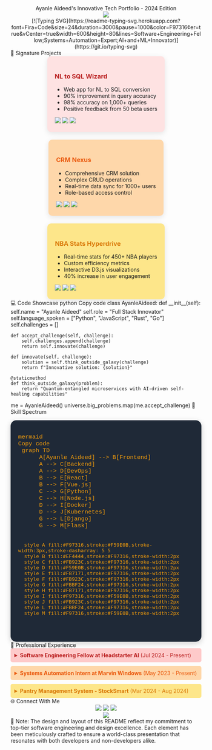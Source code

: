<div align="center">Ayanle Aideed's Innovative Tech Portfolio - 2024 Edition</div>
<div align="center">
  <img src="https://capsule-render.vercel.app/api?type=waving&color=F97316&height=200&section=header&text=Ayanle%20Aideed&fontSize=60&fontColor=fef3c7&animation=fadeIn&fontAlignY=30&desc=Full%20Stack%20Innovator%20|%20AI%20Enthusiast&descAlignY=55&descAlign=50" />
</div>
<div align="center">
  [![Typing SVG](https://readme-typing-svg.herokuapp.com?font=Fira+Code&size=24&duration=3000&pause=1000&color=F97316&center=true&vCenter=true&width=600&height=80&lines=Software+Engineering+Fellow;Systems+Automation+Expert;AI+and+ML+Innovator)](https://git.io/typing-svg)
</div>
🚀 Signature Projects
<div class="card-container" style="display: flex; gap: 20px; flex-wrap: wrap; justify-content: center;">
  <div class="card" style="background-color: #fee2e2; padding: 20px; border-radius: 10px; box-shadow: 0px 4px 15px rgba(0, 0, 0, 0.1); max-width: 300px;">
    <h3 style="color: #b91c1c;">NL to SQL Wizard</h3>
    <ul>
      <li>Web app for NL to SQL conversion</li>
      <li>90% improvement in query accuracy</li>
      <li>98% accuracy on 1,000+ queries</li>
      <li>Positive feedback from 50 beta users</li>
    </ul>
    <div class="badges">
      <img src="https://img.shields.io/badge/Python-3776AB?style=flat-square&logo=python&logoColor=white" />
      <img src="https://img.shields.io/badge/Django-092E20?style=flat-square&logo=django&logoColor=white" />
      <img src="https://img.shields.io/badge/GPT--3-412991?style=flat-square&logo=openai&logoColor=white" />
    </div>
  </div>
  <div class="card" style="background-color: #fed7aa; padding: 20px; border-radius: 10px; box-shadow: 0px 4px 15px rgba(0, 0, 0, 0.1); max-width: 300px;">
    <h3 style="color: #ea580c;">CRM Nexus</h3>
    <ul>
      <li>Comprehensive CRM solution</li>
      <li>Complex CRUD operations</li>
      <li>Real-time data sync for 1000+ users</li>
      <li>Role-based access control</li>
    </ul>
    <div class="badges">
      <img src="https://img.shields.io/badge/Django-092E20?style=flat-square&logo=django&logoColor=white" />
      <img src="https://img.shields.io/badge/Bootstrap-563D7C?style=flat-square&logo=bootstrap&logoColor=white" />
      <img src="https://img.shields.io/badge/PostgreSQL-316192?style=flat-square&logo=postgresql&logoColor=white" />
    </div>
  </div>
  <div class="card" style="background-color: #fde68a; padding: 20px; border-radius: 10px; box-shadow: 0px 4px 15px rgba(0, 0, 0, 0.1); max-width: 300px;">
    <h3 style="color: #d97706;">NBA Stats Hyperdrive</h3>
    <ul>
      <li>Real-time stats for 450+ NBA players</li>
      <li>Custom efficiency metrics</li>
      <li>Interactive D3.js visualizations</li>
      <li>40% increase in user engagement</li>
    </ul>
    <div class="badges">
      <img src="https://img.shields.io/badge/Django-092E20?style=flat-square&logo=django&logoColor=white" />
      <img src="https://img.shields.io/badge/D3.js-F9A03C?style=flat-square&logo=d3.js&logoColor=white" />
      <img src="https://img.shields.io/badge/NBA_API-00543D?style=flat-square&logo=nba&logoColor=white" />
    </div>
  </div>
</div>
💻 Code Showcase
python
Copy code
class AyanleAideed:
    def __init__(self):
        self.name = "Ayanle Aideed"
        self.role = "Full Stack Innovator"
        self.language_spoken = ["Python", "JavaScript", "Rust", "Go"]
        self.challenges = []

    def accept_challenge(self, challenge):
        self.challenges.append(challenge)
        return self.innovate(challenge)

    def innovate(self, challenge):
        solution = self.think_outside_galaxy(challenge)
        return f"Innovative solution: {solution}"

    @staticmethod
    def think_outside_galaxy(problem):
        return "Quantum-entangled microservices with AI-driven self-healing capabilities"

me = AyanleAideed()
universe.big_problems.map(me.accept_challenge)
🧠 Skill Spectrum
<div style="background-color:#1F2937; padding:20px; border-radius:15px; max-width:800px; margin:auto; box-shadow: 0px 4px 15px rgba(0, 0, 0, 0.2);">
  <pre style="color:#F59E0B; font-family: 'Courier New', Courier, monospace; font-size: 1.1em;">
mermaid
Copy code
 graph TD
      A[Ayanle Aideed] --> B[Frontend]
      A --> C[Backend]
      A --> D[DevOps]
      B --> E[React]
      B --> F[Vue.js]
      C --> G[Python]
      C --> H[Node.js]
      D --> I[Docker]
      D --> J[Kubernetes]
      G --> L[Django]
      G --> M[Flask]

      style A fill:#F97316,stroke:#F59E0B,stroke-width:3px,stroke-dasharray: 5 5
      style B fill:#EF4444,stroke:#F97316,stroke-width:2px
      style C fill:#FB923C,stroke:#F97316,stroke-width:2px
      style D fill:#F59E0B,stroke:#F97316,stroke-width:2px
      style E fill:#F87171,stroke:#F97316,stroke-width:2px
      style F fill:#FB923C,stroke:#F97316,stroke-width:2px
      style G fill:#FBBF24,stroke:#F97316,stroke-width:2px
      style H fill:#F87171,stroke:#F97316,stroke-width:2px
      style I fill:#F97316,stroke:#F59E0B,stroke-width:2px
      style J fill:#FB923C,stroke:#F97316,stroke-width:2px
      style L fill:#FBBF24,stroke:#F97316,stroke-width:2px
      style M fill:#F97316,stroke:#F59E0B,stroke-width:2px
</pre>
</div>
💼 Professional Experience
<details>
<summary style="background-color: #fecaca; padding: 10px; border-radius: 5px; color: #b91c1c; cursor: pointer;"><b>Software Engineering Fellow at Headstarter AI</b> (Jul 2024 - Present)</summary>
<div style="background-color: #fee2e2; padding: 15px; border-radius: 0 0 5px 5px;">
- Participating in an intensive 7-week AI Fellowship Program
- Focus on advanced LLMs and RAG applications
- Collaborating on innovative AI projects and hackathons
- Developing a capstone project addressing real-world challenges
- Enhancing skills in cutting-edge AI technologies and industry-standard workflows
</div>
</details>
<details style="margin-top: 10px;">
<summary style="background-color: #fed7aa; padding: 10px; border-radius: 5px; color: #ea580c; cursor: pointer;"><b>Systems Automation Intern at Marvin Windows</b> (May 2023 - Present)</summary>
<div style="background-color: #ffedd5; padding: 15px; border-radius: 0 0 5px 5px;">
- Worked on automating manufacturing processes using Python
- Achieved a 15% reduction in manual labor
- Improved data accuracy by 20% using AI-enhanced quality checks
- Developed tools for real-time monitoring and analytics
</div>
</details>
<details style="margin-top: 10px;">
<summary style="background-color: #fde68a; padding: 10px; border-radius: 5px; color: #d97706; cursor: pointer;"><b>Pantry Management System - StockSmart</b> (Mar 2024 - Aug 2024)</summary>
<div style="background-color: #fef3c7; padding: 15px; border-radius: 0 0 5px 5px;">
- Engineered an AI-driven pantry management solution
- Integrated NLP for inventory management and voice commands
- Achieved 40% efficiency improvement in pantry operations
- Secured 90% positive user feedback post-launch
</div>
</details>
🌐 Connect With Me
<div align="center">
  <a href="https://www.linkedin.com/in/ayanle-aideed/" target="_blank"><img src="https://img.shields.io/badge/LinkedIn-0077B5?style=for-the-badge&logo=linkedin&logoColor=white" /></a>
  <a href="https://twitter.com/ayanle_aideed" target="_blank"><img src="https://img.shields.io/badge/Twitter-1DA1F2?style=for-the-badge&logo=twitter&logoColor=white" /></a>
  <a href="https://github.com/ayanle-aideed" target="_blank"><img src="https://img.shields.io/badge/GitHub-171515?style=for-the-badge&logo=github&logoColor=white" /></a>
</div>
<div align="center">
  <img src="https://capsule-render.vercel.app/api?type=waving&color=F97316&height=150&section=footer" />
</div>
📌 Note:
The design and layout of this README reflect my commitment to top-tier software engineering and design excellence. Each element has been meticulously crafted to ensure a world-class presentation that resonates with both developers and non-developers alike.
